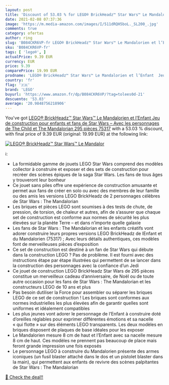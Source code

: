 ```yaml
---
layout: post
title: 'Discount of 53.03 % for LEGO® BrickHeadz™ Star Wars™ Le Mandalor'
date: 2021-02-08 07:37:36
image: 'https://m.media-amazon.com/images/I/511dRQH5boL._SL200_.jpg'
comments: true
category: ofertas
author: ring
slug: 'B084CKR6VP-fr LEGO® BrickHeadz™ Star Wars™ Le Mandalorien et l’Enfant...'
sku: 'B084CKR6VP-fr'
tags: [ 'lego®', ]
actualPrice: 9.39 EUR
currency: EUR
price: 9.39
comparePrice: 19.99 EUR
prodname: 'LEGO® BrickHeadz™ Star Wars™ Le Mandalorien et l’Enfant  Jeu de construction pour enfants et fans de Star Wars – Avec les personnages de The Child et The Mandalorian  295 pièces  75317'
country: 'fr'
flag: '🇫🇷'
brand: 'LEGO'
buyurl: 'https://www.amazon.fr/dp/B084CKR6VP/?tag=tolees0d-21'
descuento: '53.03'
average: '20.9848756218906'
---
```


You've got [LEGO® BrickHeadz™ Star Wars™ Le Mandalorien et l’Enfant  Jeu de construction pour enfants et fans de Star Wars – Avec les personnages de The Child et The Mandalorian  295 pièces  75317](https://www.amazon.fr/dp/B084CKR6VP/?tag=tolees0d-21) with a  53.03 % discount, with final price of 9.39 EUR (original: 19.99 EUR) at the following link:

[![LEGO® BrickHeadz™ Star Wars™ Le Mandalor](https://m.media-amazon.com/images/I/511dRQH5boL._SL200_.jpg)](https://www.amazon.fr/dp/B084CKR6VP/?tag=tolees0d-21)

ℹ️:

- La formidable gamme de jouets LEGO Star Wars comprend des modèles collector à construire et exposer et des sets de construction pour recréer des scènes épiques de la saga Star Wars. Les fans de tous âges y trouveront leur bonheur
- Ce jouet sans piles offre une expérience de construction amusante et permet aux fans de créer en solo ou avec des membres de leur famille ou des amis les versions LEGO BrickHeadz de 2 personnages célèbres de Star Wars : The Mandalorian
- Les briques et pièces LEGO sont soumises à des tests de chute, de pression, de torsion, de chaleur et autres, afin de s’assurer que chaque set de construction est conforme aux normes de sécurité les plus élevées sur la planète Terre – et dans n’importe quelle galaxie
- Les fans de Star Wars : The Mandalorian et les enfants créatifs vont adorer construire leurs propres versions LEGO BrickHeadz de lEnfant et du Mandalorien (75317) ; Avec leurs détails authentiques, ces modèles font de merveilleuses pièces d’exposition
- Ce set de construction est destiné à un fan de Star Wars qui débute dans la construction LEGO ? Pas de problème. Il est fourni avec des instructions étape par étape illustrées qui permettent de se lancer dans la construction des personnages avec la confiance d’un Jedi
- Ce jouet de construction LEGO BrickHeadz Star Wars de 295 pièces constitue un merveilleux cadeau d’anniversaire, de Noël ou de toute autre occasion pour les fans de Star Wars : The Mandalorian et les constructeurs LEGO de 10 ans et plus
- Pas besoin dutiliser la Force pour assembler ou séparer les briques LEGO de ce set de construction ! Les briques sont conformes aux normes industrielles les plus élevées afin de garantir quelles sont uniformes et idéalement compatibles
- Les plus jeunes vont adorer le personnage de l’Enfant à construire doté d’oreilles réglables pour exprimer différentes émotions et sa nacelle « qui flotte » sur des éléments LEGO transparents. Les deux modèles en briques disposent de plaques de base idéales pour les exposer
- Le Mandalorien mesure 8 cm de haut et l’Enfant avec sa nacelle mesure 8 cm de haut. Ces modèles ne prennent pas beaucoup de place mais feront grande impression une fois exposés
- Le personnage LEGO à construire du Mandalorien présente des armes iconiques (un fusil blaster attaché dans le dos et un pistolet blaster dans la main), qui permettent aux enfants de revivre des scènes palpitantes de Star Wars : The Mandalorian

[🛒 Check the deal!!](https://www.amazon.fr/dp/B084CKR6VP/?tag=tolees0d-21)
